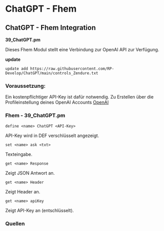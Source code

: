 # ChatGPT - Fhem
## ChatGPT - Fhem Integration

**39_ChatGPT.pm**

Dieses Fhem Modul stellt eine Verbindung zur OpenAI API zur Verfügung. 

**update**

`update add https://raw.githubusercontent.com/RP-Develop/ChatGPT/main/controls_Zendure.txt`

### Voraussetzung:
Ein kostenpflichtiger API-Key ist dafür notwendig. Zu Erstellen über die Profileinstellung deines OpenAI Accounts [OpenAI](https://platform.openai.com)

### Fhem  - 39_ChatGPT.pm
`define <name> ChatGPT <API-Key>`

API-Key wird in DEF verschlüsselt angezeigt.

`set <name> ask <txt>`

Texteingabe.

`get <name> Response`

Zeigt JSON Antwort an.

`get <name> Header`

Zeigt Header an.

`get <name> apiKey`

Zeigt API-Key an (entschlüsselt).

### Quellen
